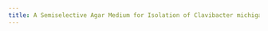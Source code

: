 ```yaml
---
title: A Semiselective Agar Medium for Isolation of Clavibacter michiganensis subsp. sepedonicus from Potato Tissue 
---
```


## 
